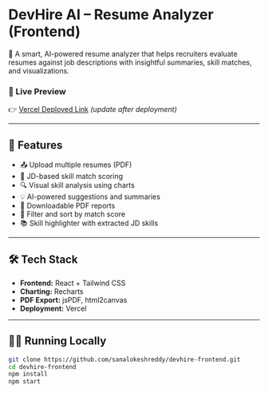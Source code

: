 # DevHire AI – Resume Analyzer (Frontend)

🎯 A smart, AI-powered resume analyzer that helps recruiters evaluate resumes against job descriptions with insightful summaries, skill matches, and visualizations.

### 🚀 Live Preview
👉 [Vercel Deployed Link](#) *(update after deployment)*

---

## 📸 Features

- 📤 Upload multiple resumes (PDF)
- 🎯 JD-based skill match scoring
- 🔍 Visual skill analysis using charts
- 💡 AI-powered suggestions and summaries
- 📄 Downloadable PDF reports
- 🔎 Filter and sort by match score
- 📚 Skill highlighter with extracted JD skills

---

## 🛠️ Tech Stack

- **Frontend:** React + Tailwind CSS
- **Charting:** Recharts
- **PDF Export:** jsPDF, html2canvas
- **Deployment:** Vercel

---

## 🧑‍💻 Running Locally

```bash
git clone https://github.com/sanalokeshreddy/devhire-frontend.git
cd devhire-frontend
npm install
npm start
